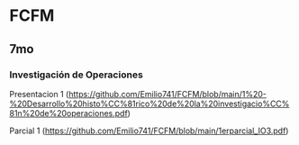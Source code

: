 # FCFM
## 7mo
### Investigación de Operaciones
Presentacion 1 (https://github.com/Emilio741/FCFM/blob/main/1%20-%20Desarrollo%20histo%CC%81rico%20de%20la%20investigacio%CC%81n%20de%20operaciones.pdf)

Parcial 1 (https://github.com/Emilio741/FCFM/blob/main/1erparcial_IO3.pdf)
